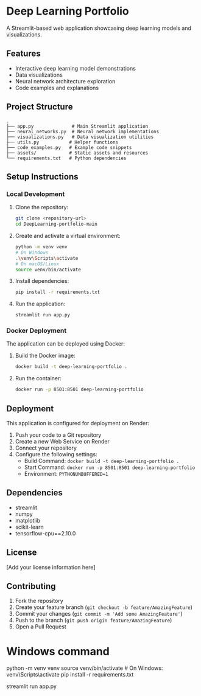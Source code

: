 # Deep Learning Portfolio

A Streamlit-based web application showcasing deep learning models and visualizations.

## Features

- Interactive deep learning model demonstrations
- Data visualizations
- Neural network architecture exploration
- Code examples and explanations

## Project Structure

```
.
├── app.py              # Main Streamlit application
├── neural_networks.py  # Neural network implementations
├── visualizations.py   # Data visualization utilities
├── utils.py           # Helper functions
├── code_examples.py   # Example code snippets
├── assets/            # Static assets and resources
└── requirements.txt   # Python dependencies
```

## Setup Instructions

### Local Development

1. Clone the repository:
   ```bash
   git clone <repository-url>
   cd DeepLearning-portfolio-main
   ```

2. Create and activate a virtual environment:
   ```bash
   python -m venv venv
   # On Windows
   .\venv\Scripts\activate
   # On macOS/Linux
   source venv/bin/activate
   ```

3. Install dependencies:
   ```bash
   pip install -r requirements.txt
   ```

4. Run the application:
   ```bash
   streamlit run app.py
   ```

### Docker Deployment

The application can be deployed using Docker:

1. Build the Docker image:
   ```bash
   docker build -t deep-learning-portfolio .
   ```

2. Run the container:
   ```bash
   docker run -p 8501:8501 deep-learning-portfolio
   ```

## Deployment

This application is configured for deployment on Render:

1. Push your code to a Git repository
2. Create a new Web Service on Render
3. Connect your repository
4. Configure the following settings:
   - Build Command: `docker build -t deep-learning-portfolio .`
   - Start Command: `docker run -p 8501:8501 deep-learning-portfolio`
   - Environment: `PYTHONUNBUFFERED=1`

## Dependencies

- streamlit
- numpy
- matplotlib
- scikit-learn
- tensorflow-cpu==2.10.0

## License

[Add your license information here]

## Contributing

1. Fork the repository
2. Create your feature branch (`git checkout -b feature/AmazingFeature`)
3. Commit your changes (`git commit -m 'Add some AmazingFeature'`)
4. Push to the branch (`git push origin feature/AmazingFeature`)
5. Open a Pull Request 


# Windows command
python -m venv venv
source venv/bin/activate  # On Windows: venv\Scripts\activate
pip install -r requirements.txt

streamlit run app.py